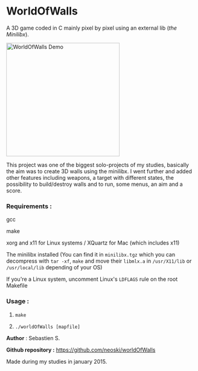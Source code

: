 # WorldOfWalls
A 3D game coded in C mainly pixel by pixel using an external lib (*the Minilibx*).

<img alt="WorldOfWalls Demo" src="https://s17.postimg.cc/cqgtprdlb/world_Of_Walls_Demo.gif" height="300px"/>

This project was one of the biggest solo-projects of my studies, basically the aim was to create 3D walls using the minilibx. I went further and added other features including weapons, a target with different states, the possibility to build/destroy walls and to run, some menus, an aim and a score.

### Requirements :

gcc

make

xorg and x11 for Linux systems / XQuartz for Mac (which includes x11)

The minilibx installed (You can find it in `minilibx.tgz` which you can decompress with `tar -xf`, `make` and move their `libmlx.a` in `/usr/X11/lib` or `/usr/local/lib` depending of your OS)

If you're a Linux system, uncomment Linux's `LDFLAGS` rule on the root Makefile


### Usage :

1. `make`

2. `./worldOfWalls [mapfile]`

**Author** : Sebastien S.

**Github repository :** https://github.com/neoski/worldOfWalls

Made during my studies in january 2015.
